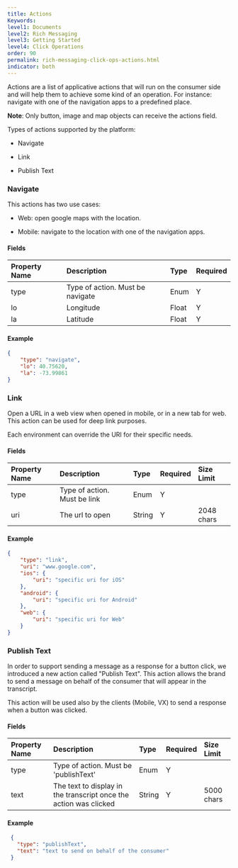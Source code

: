 ```yaml
---
title: Actions
Keywords:
level1: Documents
level2: Rich Messaging
level3: Getting Started
level4: Click Operations
order: 90
permalink: rich-messaging-click-ops-actions.html
indicator: both
---
```


Actions are a list of applicative actions that will run on the consumer side and will help them to achieve some kind of an operation. For instance: navigate with one of the navigation apps to a predefined place.

**Note**: Only button, image and map objects can receive the actions field.

Types of actions supported by the platform:

* Navigate

* Link

* Publish Text

### Navigate

This actions has two use cases:

* Web: open google maps with the location.

* Mobile: navigate to the location with one of the navigation apps.

#### Fields

| Property Name | Description | Type | Required |
| :--- | :--- | :--- | :--- |
| type | Type of action. Must be navigate | Enum | Y |
| lo | Longitude | Float | Y |
| la | Latitude | Float | Y |

#### Example

```json
{
	"type": "navigate",
	"lo": 40.75620,
	"la": -73.99861
}
```

### Link

Open a URL in a web view when opened in mobile, or in a new tab for web. This action can be used for deep link purposes.

Each environment can override the URI for their specific needs.

#### Fields

| Property Name | Description | Type | Required | Size Limit |
| :--- | :--- | :--- | :--- | :--- |
| type | Type of action. Must be link | Enum | Y |  |
| uri | The url to open | String | Y | 2048 chars |

#### Example

```json
{
	"type": "link",
	"uri": "www.google.com",
	"ios": {
		"uri": "specific uri for iOS"
	},
	"android": {
		"uri": "specific uri for Android"
	},
	"web": {
		"uri": "specific uri for Web"
	}
}
```

### Publish Text

In order to support sending a message as a response for a button click, we introduced a new action called "Publish Text".
This action allows the brand to send a message on behalf of the consumer that will appear in the transcript.

This action will be used also by the clients (Mobile, VX) to send a response when a button was clicked.

#### Fields

| Property Name | Description | Type | Required | Size Limit |
| :--- | :--- | :--- | :--- | :--- |
| type | Type of action. Must be 'publishText' | Enum | Y |  |
| text | The text to display in the transcript once the action was clicked | String | Y | 5000 chars |


#### Example

```json
 {
   "type": "publishText",
   "text": "text to send on behalf of the consumer"
 }
```
